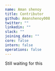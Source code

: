 ```yaml
---
name: Aman shenoy
title: Contributor
github: Amanshenoy008
twitter: ""
linkedin: ""
slack: ""
joining_date: ""
core: false
intern: false
operations: false
---
```


Still waiting for this
